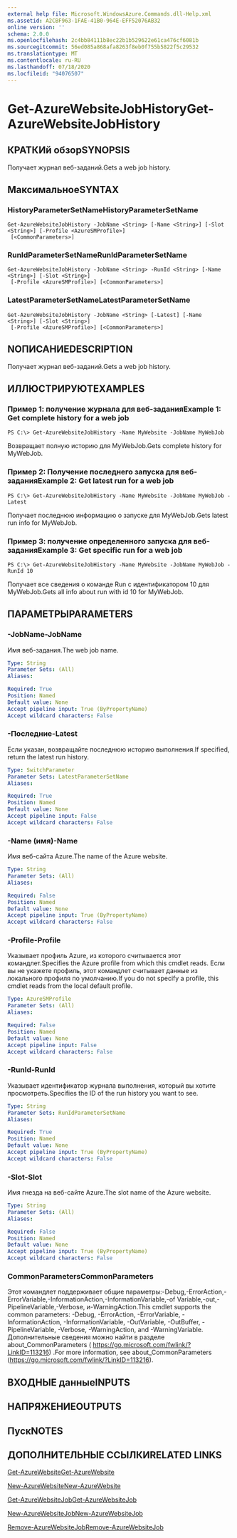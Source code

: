 ```yaml
---
external help file: Microsoft.WindowsAzure.Commands.dll-Help.xml
ms.assetid: A2CBF963-1FAE-41B0-964E-EFF52076AB32
online version: ''
schema: 2.0.0
ms.openlocfilehash: 2c4bb84111b8ec22b1b529622e61ca476cf6081b
ms.sourcegitcommit: 56ed085a868afa8263f8eb0f755b5822f5c29532
ms.translationtype: MT
ms.contentlocale: ru-RU
ms.lasthandoff: 07/18/2020
ms.locfileid: "94076507"
---
```

# <span data-ttu-id="92986-101">Get-AzureWebsiteJobHistory</span><span class="sxs-lookup"><span data-stu-id="92986-101">Get-AzureWebsiteJobHistory</span></span>

## <span data-ttu-id="92986-102">КРАТКИй обзор</span><span class="sxs-lookup"><span data-stu-id="92986-102">SYNOPSIS</span></span>
<span data-ttu-id="92986-103">Получает журнал веб-заданий.</span><span class="sxs-lookup"><span data-stu-id="92986-103">Gets a web job history.</span></span>

## <span data-ttu-id="92986-104">Максимальное</span><span class="sxs-lookup"><span data-stu-id="92986-104">SYNTAX</span></span>

### <span data-ttu-id="92986-105">HistoryParameterSetName</span><span class="sxs-lookup"><span data-stu-id="92986-105">HistoryParameterSetName</span></span>
```
Get-AzureWebsiteJobHistory -JobName <String> [-Name <String>] [-Slot <String>] [-Profile <AzureSMProfile>]
 [<CommonParameters>]
```

### <span data-ttu-id="92986-106">RunIdParameterSetName</span><span class="sxs-lookup"><span data-stu-id="92986-106">RunIdParameterSetName</span></span>
```
Get-AzureWebsiteJobHistory -JobName <String> -RunId <String> [-Name <String>] [-Slot <String>]
 [-Profile <AzureSMProfile>] [<CommonParameters>]
```

### <span data-ttu-id="92986-107">LatestParameterSetName</span><span class="sxs-lookup"><span data-stu-id="92986-107">LatestParameterSetName</span></span>
```
Get-AzureWebsiteJobHistory -JobName <String> [-Latest] [-Name <String>] [-Slot <String>]
 [-Profile <AzureSMProfile>] [<CommonParameters>]
```

## <span data-ttu-id="92986-108">NОПИСАНИЕ</span><span class="sxs-lookup"><span data-stu-id="92986-108">DESCRIPTION</span></span>
<span data-ttu-id="92986-109">Получает журнал веб-заданий.</span><span class="sxs-lookup"><span data-stu-id="92986-109">Gets a web job history.</span></span>

## <span data-ttu-id="92986-110">ИЛЛЮСТРИРУЮТ</span><span class="sxs-lookup"><span data-stu-id="92986-110">EXAMPLES</span></span>

### <span data-ttu-id="92986-111">Пример 1: получение журнала для веб-задания</span><span class="sxs-lookup"><span data-stu-id="92986-111">Example 1: Get complete history for a web job</span></span>
```
PS C:\> Get-AzureWebsiteJobHistory -Name MyWebsite -JobName MyWebJob
```

<span data-ttu-id="92986-112">Возвращает полную историю для MyWebJob.</span><span class="sxs-lookup"><span data-stu-id="92986-112">Gets complete history for MyWebJob.</span></span>

### <span data-ttu-id="92986-113">Пример 2: Получение последнего запуска для веб-задания</span><span class="sxs-lookup"><span data-stu-id="92986-113">Example 2: Get latest run for a web job</span></span>
```
PS C:\> Get-AzureWebsiteJobHistory -Name MyWebsite -JobName MyWebJob -Latest
```

<span data-ttu-id="92986-114">Получает последнюю информацию о запуске для MyWebJob.</span><span class="sxs-lookup"><span data-stu-id="92986-114">Gets latest run info for MyWebJob.</span></span>

### <span data-ttu-id="92986-115">Пример 3: получение определенного запуска для веб-задания</span><span class="sxs-lookup"><span data-stu-id="92986-115">Example 3: Get specific run for a web job</span></span>
```
PS C:\> Get-AzureWebsiteJobHistory -Name MyWebsite -JobName MyWebJob -RunId 10
```

<span data-ttu-id="92986-116">Получает все сведения о команде Run с идентификатором 10 для MyWebJob.</span><span class="sxs-lookup"><span data-stu-id="92986-116">Gets all info about run with id 10 for MyWebJob.</span></span>

## <span data-ttu-id="92986-117">ПАРАМЕТРЫ</span><span class="sxs-lookup"><span data-stu-id="92986-117">PARAMETERS</span></span>

### <span data-ttu-id="92986-118">-JobName</span><span class="sxs-lookup"><span data-stu-id="92986-118">-JobName</span></span>
<span data-ttu-id="92986-119">Имя веб-задания.</span><span class="sxs-lookup"><span data-stu-id="92986-119">The web job name.</span></span>

```yaml
Type: String
Parameter Sets: (All)
Aliases: 

Required: True
Position: Named
Default value: None
Accept pipeline input: True (ByPropertyName)
Accept wildcard characters: False
```

### <span data-ttu-id="92986-120">-Последние</span><span class="sxs-lookup"><span data-stu-id="92986-120">-Latest</span></span>
<span data-ttu-id="92986-121">Если указан, возвращайте последнюю историю выполнения.</span><span class="sxs-lookup"><span data-stu-id="92986-121">If specified, return the latest run history.</span></span>

```yaml
Type: SwitchParameter
Parameter Sets: LatestParameterSetName
Aliases: 

Required: True
Position: Named
Default value: None
Accept pipeline input: False
Accept wildcard characters: False
```

### <span data-ttu-id="92986-122">-Name (имя)</span><span class="sxs-lookup"><span data-stu-id="92986-122">-Name</span></span>
<span data-ttu-id="92986-123">Имя веб-сайта Azure.</span><span class="sxs-lookup"><span data-stu-id="92986-123">The name of the Azure website.</span></span>

```yaml
Type: String
Parameter Sets: (All)
Aliases: 

Required: False
Position: Named
Default value: None
Accept pipeline input: True (ByPropertyName)
Accept wildcard characters: False
```

### <span data-ttu-id="92986-124">-Profile</span><span class="sxs-lookup"><span data-stu-id="92986-124">-Profile</span></span>
<span data-ttu-id="92986-125">Указывает профиль Azure, из которого считывается этот командлет.</span><span class="sxs-lookup"><span data-stu-id="92986-125">Specifies the Azure profile from which this cmdlet reads.</span></span>
<span data-ttu-id="92986-126">Если вы не укажете профиль, этот командлет считывает данные из локального профиля по умолчанию.</span><span class="sxs-lookup"><span data-stu-id="92986-126">If you do not specify a profile, this cmdlet reads from the local default profile.</span></span>

```yaml
Type: AzureSMProfile
Parameter Sets: (All)
Aliases: 

Required: False
Position: Named
Default value: None
Accept pipeline input: False
Accept wildcard characters: False
```

### <span data-ttu-id="92986-127">-RunId</span><span class="sxs-lookup"><span data-stu-id="92986-127">-RunId</span></span>
<span data-ttu-id="92986-128">Указывает идентификатор журнала выполнения, который вы хотите просмотреть.</span><span class="sxs-lookup"><span data-stu-id="92986-128">Specifies the ID of the run history you want to see.</span></span>

```yaml
Type: String
Parameter Sets: RunIdParameterSetName
Aliases: 

Required: True
Position: Named
Default value: None
Accept pipeline input: True (ByPropertyName)
Accept wildcard characters: False
```

### <span data-ttu-id="92986-129">-Slot</span><span class="sxs-lookup"><span data-stu-id="92986-129">-Slot</span></span>
<span data-ttu-id="92986-130">Имя гнезда на веб-сайте Azure.</span><span class="sxs-lookup"><span data-stu-id="92986-130">The slot name of the Azure website.</span></span>

```yaml
Type: String
Parameter Sets: (All)
Aliases: 

Required: False
Position: Named
Default value: None
Accept pipeline input: True (ByPropertyName)
Accept wildcard characters: False
```

### <span data-ttu-id="92986-131">CommonParameters</span><span class="sxs-lookup"><span data-stu-id="92986-131">CommonParameters</span></span>
<span data-ttu-id="92986-132">Этот командлет поддерживает общие параметры:-Debug,-ErrorAction,-ErrorVariable,-InformationAction,-InformationVariable,-of Variable,-out,-PipelineVariable,-Verbose, и-WarningAction.</span><span class="sxs-lookup"><span data-stu-id="92986-132">This cmdlet supports the common parameters: -Debug, -ErrorAction, -ErrorVariable, -InformationAction, -InformationVariable, -OutVariable, -OutBuffer, -PipelineVariable, -Verbose, -WarningAction, and -WarningVariable.</span></span> <span data-ttu-id="92986-133">Дополнительные сведения можно найти в разделе about_CommonParameters ( https://go.microsoft.com/fwlink/?LinkID=113216) .</span><span class="sxs-lookup"><span data-stu-id="92986-133">For more information, see about_CommonParameters (https://go.microsoft.com/fwlink/?LinkID=113216).</span></span>

## <span data-ttu-id="92986-134">ВХОДНЫЕ данные</span><span class="sxs-lookup"><span data-stu-id="92986-134">INPUTS</span></span>

## <span data-ttu-id="92986-135">НАПРЯЖЕНИЕ</span><span class="sxs-lookup"><span data-stu-id="92986-135">OUTPUTS</span></span>

## <span data-ttu-id="92986-136">Пуск</span><span class="sxs-lookup"><span data-stu-id="92986-136">NOTES</span></span>

## <span data-ttu-id="92986-137">ДОПОЛНИТЕЛЬНЫЕ ССЫЛКИ</span><span class="sxs-lookup"><span data-stu-id="92986-137">RELATED LINKS</span></span>

[<span data-ttu-id="92986-138">Get-AzureWebsite</span><span class="sxs-lookup"><span data-stu-id="92986-138">Get-AzureWebsite</span></span>](./Get-AzureWebsite.md)

[<span data-ttu-id="92986-139">New-AzureWebsite</span><span class="sxs-lookup"><span data-stu-id="92986-139">New-AzureWebsite</span></span>](./New-AzureWebsite.md)

[<span data-ttu-id="92986-140">Get-AzureWebsiteJob</span><span class="sxs-lookup"><span data-stu-id="92986-140">Get-AzureWebsiteJob</span></span>](./Get-AzureWebsiteJob.md)

[<span data-ttu-id="92986-141">New-AzureWebsiteJob</span><span class="sxs-lookup"><span data-stu-id="92986-141">New-AzureWebsiteJob</span></span>](./New-AzureWebsiteJob.md)

[<span data-ttu-id="92986-142">Remove-AzureWebsiteJob</span><span class="sxs-lookup"><span data-stu-id="92986-142">Remove-AzureWebsiteJob</span></span>](./Remove-AzureWebsiteJob.md)


